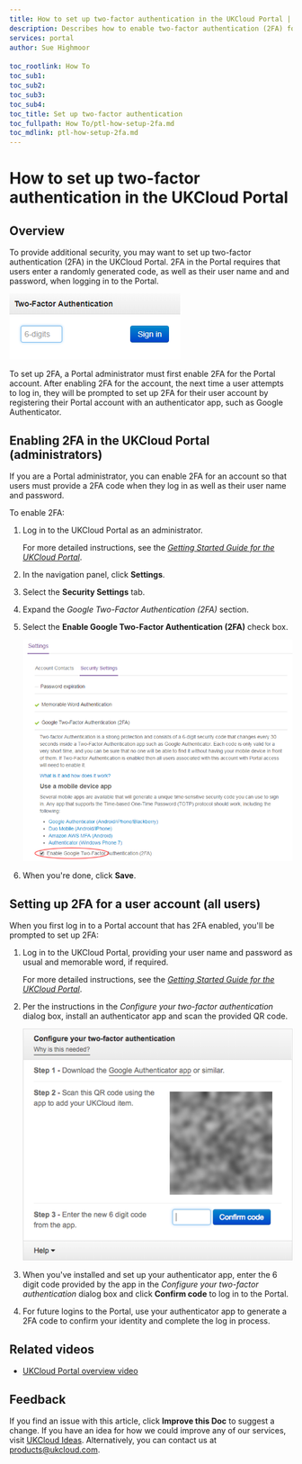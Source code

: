 ```yaml
---
title: How to set up two-factor authentication in the UKCloud Portal | UKCloud Ltd
description: Describes how to enable two-factor authentication (2FA) for a UKCloud Portal account and how to set up 2FA for a user account
services: portal
author: Sue Highmoor

toc_rootlink: How To
toc_sub1: 
toc_sub2:
toc_sub3:
toc_sub4:
toc_title: Set up two-factor authentication
toc_fullpath: How To/ptl-how-setup-2fa.md
toc_mdlink: ptl-how-setup-2fa.md
---
```


# How to set up two-factor authentication in the UKCloud Portal

## Overview

To provide additional security, you may want to set up two-factor authentication (2FA) in the UKCloud Portal. 2FA in the Portal requires that users enter a randomly generated code, as well as their user name and and password, when logging in to the Portal.

![Two-Factor Authentication dialog box in the UKCloud Portal](images/ptl-2fa.png)

To set up 2FA, a Portal administrator must first enable 2FA for the Portal account. After enabling 2FA for the account, the next time a user attempts to log in, they will be prompted to set up 2FA for their user account by registering their Portal account with an authenticator app, such as Google Authenticator.

## Enabling 2FA in the UKCloud Portal (administrators)

If you are a Portal administrator, you can enable 2FA for an account so that users must provide a 2FA code when they log in as well as their user name and password.

To enable 2FA:

1. Log in to the UKCloud Portal as an administrator.

    For more detailed instructions, see the [*Getting Started Guide for the UKCloud Portal*](ptl-gs.md).

2. In the navigation panel, click **Settings**.

3. Select the **Security Settings** tab.

4. Expand the *Google Two-Factor Authentication (2FA)* section.

5. Select the **Enable Google Two-Factor Authentication (2FA)** check box.

    ![Enable 2FA](images/ptl-2fa-enable.png)

6. When you're done, click **Save**.

## Setting up 2FA for a user account (all users)

When you first log in to a Portal account that has 2FA enabled, you'll be prompted to set up 2FA:

1. Log in to the UKCloud Portal, providing your user name and password as usual and memorable word, if required.

    For more detailed instructions, see the [*Getting Started Guide for the UKCloud Portal*](ptl-gs.md).

2. Per the instructions in the *Configure your two-factor authentication* dialog box, install an authenticator app and scan the provided QR code.

    ![Configure your two-factor authentication dialog box](images/ptl-2fa-setup.png)

3. When you've installed and set up your authenticator app, enter the 6 digit code provided by the app in the *Configure your two-factor authentication* dialog box and click **Confirm code** to log in to the Portal.

4. For future logins to the Portal, use your authenticator app to generate a 2FA code to confirm your identity and complete the log in process.

## Related videos

- [UKCloud Portal overview video](https://vimeo.com/298596419)

## Feedback

If you find an issue with this article, click **Improve this Doc** to suggest a change. If you have an idea for how we could improve any of our services, visit [UKCloud Ideas](https://ideas.ukcloud.com). Alternatively, you can contact us at <products@ukcloud.com>.